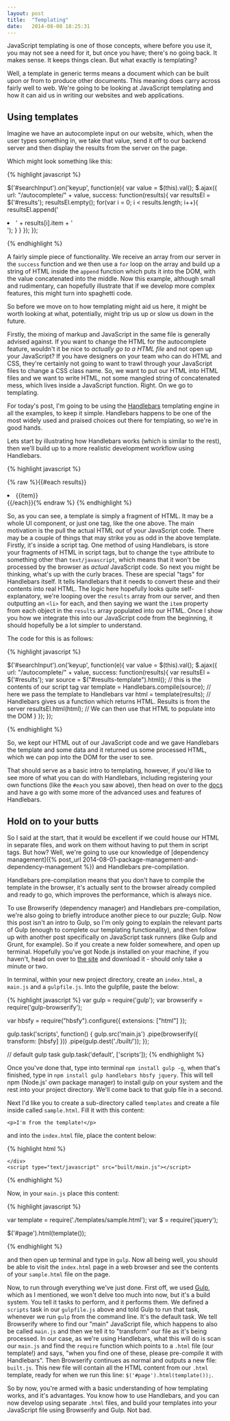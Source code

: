 ```yaml
---
layout: post
title:  "Templating"
date:   2014-08-08 18:25:31
---
```


JavaScript templating is one of those concepts, where before you use it, you may not see a need for it, but once you have; there's no going back. It makes sense. It keeps things clean. But what exactly is templating?

Well, a template in generic terms means a document which can be built upon or from to produce other documents. This meaning does carry across fairly well to web. We're going to be looking at JavaScript templating and how it can aid us in writing our websites and web applications. 

## Using templates

Imagine we have an autocomplete input on our website, which, when the user types something in, we take that value, send it off to our backend server and then display the results from the server on the page. 

Which might look something like this:

{% highlight javascript %}

$('#searchInput').on('keyup', function(e){
	var value = $(this).val();
	$.ajax({
		url: "/autocomplete/" + value,
		success: function(results){
			var resultsEl = $('#results');
			resultsEl.empty();
			for(var i = 0; i < results.length; i++){
				resultsEl.append('<li class="search-result">' + results[i].item + '</li>');
			}
		}
	});
});

{% endhighlight %}

A fairly simple piece of functionality. We receive an array from our server in the `success` function and we then use a `for` loop on the array and build up a string of HTML inside the `append` function which puts it into the DOM, with the value concatenated into the middle. Now this example, although small and rudimentary, can hopefully illustrate that if we develop more complex features, this might turn into spaghetti code. 

So before we move on to how templating might aid us here, it might be worth looking at what, potentially, might trip us up or slow us down in the future.

Firstly, the mixing of markup and JavaScript in the same file is generally advised against. If you want to change the HTML for the autocomplete feature, wouldn't it be nice to *actually go to a HTML file* and not open up your JavaScript? If you have designers on your team who can do HTML and CSS, they're certainly not going to want to trawl through your JavaScript files to change a CSS class name. So, we want to put our HTML into HTML files and we want to write HTML, not some mangled string of concatenated mess, which lives inside a JavaScript function. Right. On we go to templating.

For today's post, I'm going to be using the [Handlebars](http://handlebarsjs.com/) templating engine in all the examples, to keep it simple. Handlebars happens to be one of the most widely used and praised choices out there for templating, so we're in good hands.

Lets start by illustrating how Handlebars works (which is similar to the rest), then we'll build up to a more realistic development workflow using Handlebars.

{% highlight javascript %}
<script id="results-template" type="text/x-handlebars-template"></script>
{% raw %}{{#each results}}
	<li class="search-result">{{item}}</li>
{{/each}}{% endraw %}
</script>
{% endhighlight %}

So, as you can see, a template is simply a fragment of HTML. It may be a whole UI component, or just one tag, like the one above. The main motivation is the pull the actual HTML *out* of your JavaScript code. There may be a couple of things that may strike you as odd in the above template. Firstly, it's inside a script tag. One method of using Handlebars, is store your fragments of HTML in script tags, but to change the `type` attribute to something other than `text/javascript`, which means that it won't be processed by the browser as *actual* JavaScript code. So next you might be thinking, what's up with the curly braces. These are special "tags" for Handlebars itself. It tells Handlebars that it needs to convert these and their contents into real HTML. The logic here hopefully looks quite self-explanatory, we're looping over the `results` array from our server, and then outputting an `<li>` for each, and then saying we want the `item` property from each object in the `results` array populated into our HTML. Once I show you how we integrate this into our JavaScript code from the beginning, it should hopefully be a lot simpler to understand.

The code for this is as follows:

{% highlight javascript %}

$('#searchInput').on('keyup', function(e){
	var value = $(this).val();
	$.ajax({
		url: "/autocomplete/" + value,
		success: function(results){
			var resultsEl = $('#results');
			var source = $("#results-template").html(); // this is the contents of our script tag
			var template = Handlebars.compile(source); // here we pass the template to Handlebars
			var html = template(results); // Handlebars gives us a function which returns HTML. Results is from the server
			resultsEl.html(html); // We can then use that HTML to populate into the DOM
		}
	});
});

{% endhighlight %}

So, we kept our HTML out of our JavaScript code and we gave Handlebars the template and some data and it returned us some processed HTML, which we can pop into the DOM for the user to see.

That should serve as a basic intro to templating, however, if you'd like to see more of what you can do with Handlebars, including registering your own functions (like the `#each` you saw above), then head on over to the [docs](http://handlebarsjs.com/) and have a go with some more of the advanced uses and features of Handlebars.

## Hold on to your butts

So I said at the start, that it would be excellent if we could house our HTML in separate files, and work on them without having to put them in script tags. But how? Well, we're going to use our knowledge of [dependency management]({% post_url 2014-08-01-package-management-and-dependency-management %}) and Handlebars pre-compilation.

Handlebars pre-compilation means that you don't have to compile the template in the browser, it's actually sent to the browser already compiled and ready to go, which improves the performance, which is always nice.

To use Browserify (dependency manager) and Handlebars pre-compilation, we're also going to briefly introduce another piece to our puzzle; Gulp. Now this post isn't an intro to Gulp, so I'm only going to explain the relevant parts of Gulp (enough to complete our templating functionality), and then follow up with another post specifically on JavaScript task runners (like Gulp and Grunt, for example). So if you create a new folder somewhere, and open up terminal. Hopefully you've got Node.js installed on your machine, if you haven't, head on over to [the site](http://nodejs.org) and download it - should only take a minute or two.

In terminal, within your new project directory, create an `index.html`, a `main.js` and a `gulpfile.js`. Into the gulpfile, paste the below:

{% highlight javascript %}
var gulp = require('gulp');
var browserify = require('gulp-browserify');

var hbsfy = require("hbsfy").configure({
	extensions: ["html"]
});

gulp.task('scripts', function() {
	gulp.src('main.js')
		.pipe(browserify({
			transform: [hbsfy]
		}))
		.pipe(gulp.dest('./built/'));
});

// default gulp task
gulp.task('default', ['scripts']);
{% endhighlight %}

Once you've done that, type into terminal `npm install gulp -g`, when that's finished, type in `npm install gulp handlebars hbsfy jquery`. This will tell npm (Node.js' own package manager) to install gulp on your system and the rest into your project directory. We'll come back to that gulp file in a second. 

Next I'd like you to create a sub-directory called `templates` and create a file inside called `sample.html`. Fill it with this content:

`<p>I'm from the template!</p>`

and into the `index.html` file, place the content below:

{% highlight html %}
	
<html>
<body>
	<div id="page">

	</div>
	<script type="text/javascript" src="built/main.js"></script>
</body>
</html>

{% endhighlight %}

Now, in your `main.js` place this content:

{% highlight javascript %}

var template = require('./templates/sample.html');
var $ = require('jquery');

$('#page').html(template());

{% endhighlight %}

and then open up terminal and type in `gulp`. Now all being well, you should be able to visit the `index.html` page in a web browser and see the contents of your `sample.html` file on the page.

Now, to run through everything we've just done. First off, we used [Gulp](http://gulpjs.com/), which as I mentioned, we won't delve too much into now, but it's a build system. You tell it tasks to perform, and it performs them. We defined a `scripts` task in our `gulpfile.js` above and told Gulp to run that task, whenever we run `gulp` from the command line. It's the default task. We tell Browserify where to find our "main" JavaScript file, which happens to also be called `main.js` and then we tell it to "transform" our file as it's being processed. In our case, as we're using Handlebars, what this will do is scan our `main.js` and find the `require` function which points to a `.html` file (our template!) and says, "when you find one of these, please pre-compile it with Handlebars". Then Browserify continues as normal and outputs a new file: `built.js`. This new file will contain all the HTML content from our `.html` template, ready for when we run this line: `$('#page').html(template());`. 

So by now, you're armed with a basic understanding of how templating works, and it's advantages. You know how to use Handlebars, and you can now develop using separate `.html` files, and build your templates into your JavaScript file using Browserify and Gulp. Not bad.